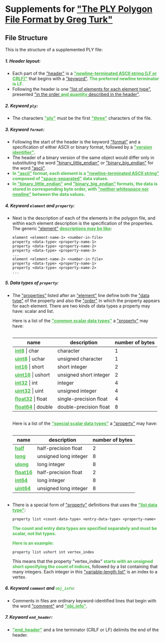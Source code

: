 <style>
table {
   display: inline-block;
}
.sup-add {
    color: #4b4 !important;
    font-weight: bolder !important;
}
.sup-del {
    color: #f66 !important;
    font-weight: bolder !important;
    text-decoration-line: line-through !important;
    text-decoration-thickness: 0.1em !important;
}
</style>

# Supplements for ["The PLY Polygon File Format by Greg Turk"](#the-ply-polygon-file-format-by-greg-turk)

## File Structure

This is the structure of a supplemented PLY file:

##### 1. Header layout:

- Each part of the <ins>"header"</ins> is a <ins class=sup-add>"newline-terminated ASCII string (LF or CRLF)"</ins> that begins with a <ins>"keyword"</ins>. <span class=sup-add>The preferred newline terminator is LF.</span>
- Following the header is one <ins>"list of elements for each element type"</ins>, presented <ins>"in the order </ins><ins class=sup-add>and quantity</ins><ins> described in the header"</ins>.

##### 2. Keyword `ply`:

- The characters <ins class=sup-add>"ply"</ins> must be the first <ins class=sup-add>"three"</ins> characters of the file.

##### 3. Keyword `format`:

- Following the start of the header is the keyword <ins>"format"</ins> and a specification of either ASCII or binary format, followed by a <ins class=sup-add>"version identifier"</ins>.
- The header of a binary version of the same object would differ only in substituting the word <ins>"binary_little_endian"</ins> or <ins>"binary_big_endian"</ins> for the word <ins>"ascii"</ins>.
- <span class=sup-add>In <ins>"ascii"</ins> format, each element is a <ins>"newline-terminated ASCII string"</ins> composed of <ins>"space-separated"</ins> data values.</span>
- <span class=sup-add>In <ins>"binary_little_endian"</ins> and <ins>"binary_big_endian"</ins> formats, the data is stored in corresponding byte order, with <ins>"neither whitespace nor newline"</ins> between the data values.</span>

##### 4. Keyword `element` and `property`:

- Next is the description of each of the elements in the polygon file, and within each element description is the specification of the properties. The generic <ins>"element"</ins> <ins class=sup-add>descriptions may be like</ins>:

  ```plaintext
  element <element-name-1> <number-in-file>
  property <data-type> <property-name-1>
  property <data-type> <property-name-2>
  property <data-type> <property-name-3>
  ...
  element <element-name-2> <number-in-file>
  property <data-type> <property-name-1>
  property <data-type> <property-name-2>
  ...
  ```

##### 5. Data types of `property`:

- The <ins>"properties"</ins> listed after an <ins>"element"</ins> line define both the <ins>"data type"</ins> of the property and also the <ins>"order"</ins> in which the property appears for each element. There are two kinds of data types a property may have: scalar and list.

  Here is a list of the <ins class=sup-add>"common scalar data types"</ins> a <ins>"property"</ins> may have:

  | name                                       | description            | number of bytes |
  | ------------------------------------------ | ---------------------- | --------------- |
  | <ins class=sup-add>int8</ins> \| char      | character              | 1               |
  | <ins class=sup-add>uint8</ins> \| uchar    | unsigned character     | 1               |
  | <ins class=sup-add>int16</ins> \| short    | short integer          | 2               |
  | <ins class=sup-add>uint16</ins> \| ushort  | unsigned short integer | 2               |
  | <ins class=sup-add>int32</ins> \| int      | integer                | 4               |
  | <ins class=sup-add>uint32</ins> \| uint    | unsigned integer       | 4               |
  | <ins class=sup-add>float32</ins> \| float  | single-precision float | 4               |
  | <ins class=sup-add>float64</ins> \| double | double-precision float | 8               |

  Here is a list of the <ins class=sup-add>"special scalar data types"</ins> a <ins>"property"</ins> may have:

  | name                             | description           | number of bytes |
  | -------------------------------- | --------------------- | --------------- |
  | <ins class=sup-add>half</ins>    | half-precision float  | 2               |
  | <ins class=sup-add>long</ins>    | unsigned long integer | 8               |
  | <ins class=sup-add>ulong</ins>   | long integer          | 8               |
  | <ins class=sup-add>float16</ins> | half-precision float  | 2               |
  | <ins class=sup-add>int64</ins>   | long integer          | 8               |
  | <ins class=sup-add>uint64</ins>  | unsigned long integer | 8               |

- There is a special form of <ins>"property"</ins> definitions that uses the <ins class=sup-add>"list data type"</ins>:

  ```plaintext
  property list <count-data-type> <entry-data-type> <property-name>
  ```

  <p class=sup-add>The count and entry data types are specified separately and must be scalar, not list types.</p>

  <p class=sup-add>Here is an example:</p>

  ```plaintext
  property list ushort int vertex_index
  ```

  This means that the property "vertex_index" <span class=sup-add>starts with an unsigned short specifying the count of indices</span>, followed by a list containing that many integers. Each integer in this <ins>"variable-length list"</ins> is an index to a vertex.

##### 6. Keyword `comment` and <code class=sup-add>obj_info</code>:

- Comments in files are ordinary keyword-identified lines that begin with the word <ins>"comment"</ins> and <ins class=sup-add>"obj_info"</ins>.

##### 7. Keyword `end_header`:

- <ins class=sup-add>"end_header"</ins> and a line terminator (CRLF or LF) delimits the end of the header.
